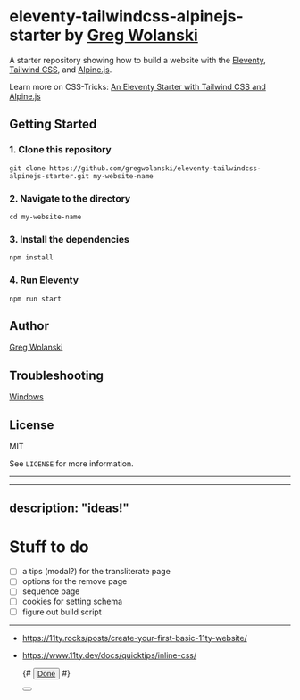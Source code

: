 # eleventy-tailwindcss-alpinejs-starter by [Greg Wolanski](https://gregwolanski.com)

A starter repository showing how to build a website with the [Eleventy](https://www.11ty.dev), [Tailwind CSS](https://tailwindcss.com), and [Alpine.js](https://alpinejs.dev).

Learn more on CSS-Tricks: [An Eleventy Starter with Tailwind CSS and Alpine.js](https://css-tricks.com/eleventy-starter-with-tailwind-css-alpine-js/)

## Getting Started

### 1. Clone this repository

```
git clone https://github.com/gregwolanski/eleventy-tailwindcss-alpinejs-starter.git my-website-name
```

### 2. Navigate to the directory

```
cd my-website-name
```

### 3. Install the dependencies

```
npm install
```

### 4. Run Eleventy

```
npm run start
```

## Author

[Greg Wolanski](https://gregwolanski.com)

## Troubleshooting

[Windows](https://github.com/gregwolanski/eleventy-tailwindcss-alpinejs-starter/issues/3)

## License

MIT

See `LICENSE` for more information.

---

---

## description: "ideas!"

# Stuff to do

- [ ] a tips (modal?) for the transliterate page
- [ ] options for the remove page
- [ ] sequence page
- [ ] cookies for setting schema
- [ ] figure out build script

---

- https://11ty.rocks/posts/create-your-first-basic-11ty-website/
- https://www.11ty.dev/docs/quicktips/inline-css/

  {# <button class="btn btn-success ml-auto wizard-btn d-none" id="final-btn">
  <a href="#" class="text-dark" role="button">Done</a>
  </button> #}

    <button class="btn btn-success mr-auto wizard-btn d-block" id="s">
      <a href="#" class="text-dark" role="button"></a>
    </button>
